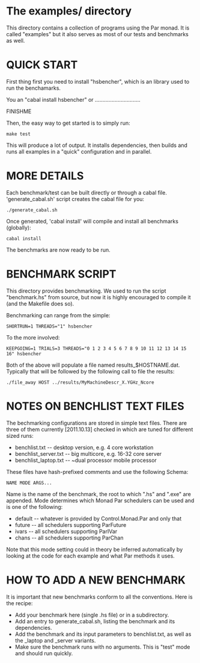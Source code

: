 
The examples/ directory
=======================

This directory contains a collection of programs using the Par monad.
It is called "examples" but it also serves as most of our tests and
benchmarks as well.

QUICK START
===========

First thing first you need to install "hsbencher", which is an
library used to run the benchamarks.
    
You an "cabal install hsbencher" or ..............................

FINISHME

Then, the easy way to get started is to simply run:

    make test

This will produce a lot of output.  It installs dependencies, then
builds and runs all examples in a "quick" configuration and in
parallel.


MORE DETAILS
============

Each benchmark/test can be built directly or through a cabal file.
'generate_cabal.sh' script creates the cabal file for you:

    ./generate_cabal.sh
    
Once generated, 'cabal install' will compile and install all
benchmarks (globally):

    cabal install


The benchmarks are now ready to be run.

BENCHMARK SCRIPT
================

This directory provides benchmarking.  We used to run the script
"benchmark.hs" from source, but now it is highly encouraged to compile
it (and the Makefile does so).

Benchmarking can range from the simple:

    SHORTRUN=1 THREADS="1" hsbencher

To the more involved:

    KEEPGOING=1 TRIALS=3 THREADS="0 1 2 3 4 5 6 7 8 9 10 11 12 13 14 15 16" hsbencher

Both of the above will populate a file named results_$HOSTNAME.dat.
Typically that will be followed by the following call to file the
results:

    ./file_away HOST ../results/MyMachineDescr_X.YGHz_Ncore


NOTES ON BENCHLIST TEXT FILES
=============================

The bechmarking configurations are stored in simple text files.  There
are three of them currently [2011.10.13] checked in which are tuned
for different sized runs:

  * benchlist.txt        -- desktop version, e.g. 4 core workstation
  * benchlist_server.txt -- big multicore, e.g. 16-32 core server
  * benchlist_laptop.txt -- ~dual processor mobile processor

These files have hash-prefixed comments and use the following Schema:

    NAME MODE ARGS...

Name is the name of the benchmark, the root to which ".hs" and ".exe"
are appended.  Mode determines which Monad Par schedulers can be used
and is one of the following:

  * default -- whatever is provided by Control.Monad.Par and only that
  * future  -- all schedulers supporting ParFuture
  * ivars   -- all schedulers supporting ParIVar
  * chans   -- all schedulers supporting ParChan

Note that this mode setting could in theory be inferred automatically
by looking at the code for each example and what Par methods it uses.


HOW TO ADD A NEW BENCHMARK
==========================

It is important that new benchmarks conform to all the conventions.
Here is the recipe:

  * Add your benchmark here (single .hs file) or in a subdirectory.
  * Add an entry to generate_cabal.sh, listing the benchmark and its
    dependencies.  
  * Add the benchmark and its input parameters to benchlist.txt, as
    well as the _laptop and _server variants.
  * Make sure the benchmark runs with no arguments.  This is "test"
    mode and should run quickly.
